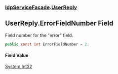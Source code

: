 ### [IdpServiceFacade](../index.md 'IdpServiceFacade').[UserReply](index.md 'IdpServiceFacade\.UserReply')

## UserReply\.ErrorFieldNumber Field

Field number for the "error" field\.

```csharp
public const int ErrorFieldNumber = 2;
```

#### Field Value
[System\.Int32](https://learn.microsoft.com/en-us/dotnet/api/system.int32 'System\.Int32')